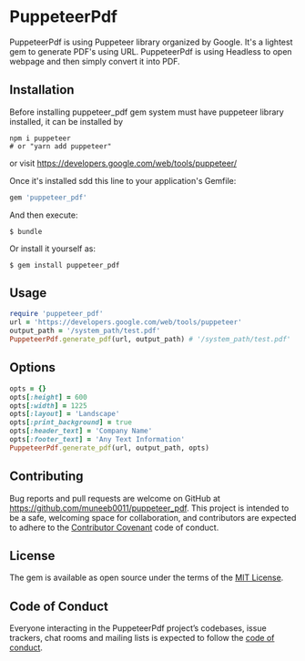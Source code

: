 # PuppeteerPdf

PuppeteerPdf is using Puppeteer library organized by Google. It's a lightest gem to generate PDF's using 
URL. PuppeteerPdf is using Headless to open webpage and then simply convert it into PDF. 

## Installation

Before installing puppeteer_pdf gem system must have puppeteer library installed, it can be installed by

```
npm i puppeteer
# or "yarn add puppeteer"
```

 or visit https://developers.google.com/web/tools/puppeteer/

Once it's installed sdd this line to your application's Gemfile:

```ruby
gem 'puppeteer_pdf'
```

And then execute:

    $ bundle

Or install it yourself as:

    $ gem install puppeteer_pdf

## Usage

```ruby
require 'puppeteer_pdf'
url = 'https://developers.google.com/web/tools/puppeteer'
output_path = '/system_path/test.pdf'
PuppeteerPdf.generate_pdf(url, output_path) # '/system_path/test.pdf'
```

## Options 

```ruby
opts = {}
opts[:height] = 600
opts[:width] = 1225
opts[:layout] = 'Landscape'
opts[:print_background] = true 
opts[:header_text] = 'Company Name'
opts[:footer_text] = 'Any Text Information'
PuppeteerPdf.generate_pdf(url, output_path, opts)

```

## Contributing

Bug reports and pull requests are welcome on GitHub at https://github.com/muneeb0011/puppeteer_pdf. This project is intended to be a safe, welcoming space for collaboration, and contributors are expected to adhere to the [Contributor Covenant](http://contributor-covenant.org) code of conduct.

## License

The gem is available as open source under the terms of the [MIT License](https://opensource.org/licenses/MIT).

## Code of Conduct

Everyone interacting in the PuppeteerPdf project’s codebases, issue trackers, chat rooms and mailing lists is expected to follow the [code of conduct](https://github.com/[USERNAME]/puppeteer_pdf/blob/master/CODE_OF_CONDUCT.md).
